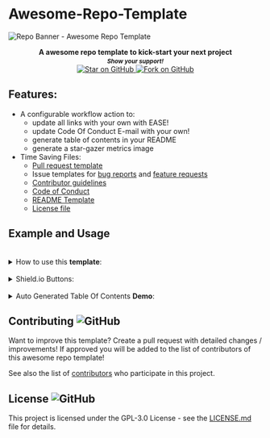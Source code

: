 # Awesome-Repo-Template
<img height=350 alt="Repo Banner - Awesome Repo Template" src="https://capsule-render.vercel.app/api?type=waving&color=03a9f4&height=300&section=header&text=Awesome Repo Template&fontSize=70&fontColor=ffffff&animation=fadeIn&fontAlignY=38&desc=Easily setup your next repo!&descAlignY=60&descAlign=50"></img>

<p align="center">
  <b>A awesome repo template to kick-start your next project</b>

  <br>
  <small> <b><i>Show your support!</i> </b></small>
  <br>
   <a href="https://github.com/MarketingPipeline/Awesome-Repo-Template">
    <img title="Star on GitHub" src="https://img.shields.io/github/stars/MarketingPipeline/Awesome-Repo-Template.svg?style=social&label=Star">
  </a>
  <a href="https://github.com/MarketingPipeline/Awesome-Repo-Template/fork">
    <img title="Fork on GitHub" src="https://img.shields.io/github/forks/MarketingPipeline/Awesome-Repo-Template.svg?style=social&label=Fork">
  </a>
   </p>  


## Features:

- A configurable workflow action to:  
  - update all links with your own with EASE!
  - update Code Of Conduct E-mail with your own!
  - generate table of contents in your README
  - generate a star-gazer metrics image
- Time Saving Files:
  - [Pull request template](.github/pull_request_template.md)
  - Issue templates for [bug reports](.github/ISSUE_TEMPLATE/bug_report.md) and
    [feature requests](.github/ISSUE_TEMPLATE/feature_request.md)
  - [Contributor guidelines](CONTRIBUTING.md)
  - [Code of Conduct](CODE_OF_CONDUCT.md)
  - [README Template](README.md)
  - [License file](LICENSE) 




## Example and Usage




	
 <br>
<details><summary>How to use this <b>template</b>:</summary>
 <br>		
 
 To run any of these tasks you MUST be in the <b>Actions section</b>
 
 <details><summary>How to find the <b>Action</b></summary>
 
![image](https://user-images.githubusercontent.com/86180097/177279130-d00e60fa-5468-40e3-8414-2b928967ef60.png)

</details>	

<br>	 
<br>	 
	
<details><summary>How to replace all <b>links</b> with your own:</summary>
<br>	
	
Edit the [repo_config.json](.github/py_repo_tools/repo_config.json) file & set the value for "REPLACE_TEXT_WITH" - to your username & repo name like the following example 

       MyUserName/My-Repo-Name

And run the Repo Generator in Actions - set "Update all links" to <code>checked</code>
 <br>	 <br>	 <br>	 <br>	 <br>	 <br>	 <br>	 <br>	 <br>	
</details>

<br>	 
<br>	 
	
<details><summary>How to replace <b>e-mail</b> in <a href="CODE_OF_CONDUCT.md">Code of Conduct</a> with your own:</summary>
<br>	
	
Edit the [repo_config.json](.github/py_repo_tools/repo_config.json) file & set the value for "CODE_OF_CONDUCT_EMAIL" - to your e-mail address like the following example. 

       hello_world@github.com

And run the Repo Generator in Actions- set "Update Code Of Conduct Info" to <code>checked</code>
 <br>	 <br>	 <br>	 <br>	 <br>	 <br>	 <br>	 <br>	 <br>	
</details>
 <br>		
 
	
<br>	 
<br>	 
	
<details><summary>How to generate <b>Table Of Contents</b>:</summary>
<br>	
To generate tables of contents automatically use anywhere in your README.md file a comment like so

   
&lt;!-- toc -->

&lt;!-- tocstop -->


And when running the Repo Generator in Actions - set "Generate Table Of Contents" to <code>checked</code>


<b><i>WARNING:</i></b> Only 1 table of contents can be generated in a README - if you use more than one you WILL face problems. 
 <br>	 <br>	 <br>	 <br>	 <br>	 <br>	 <br>	 <br>	 <br>	
</details>


 <br>		
 
	
<br>	 
<br>	 
	
<details><summary>How to Generate a <b>Metrics Image</b>:</summary>
<br>	
 
Create a Personal Access Token & create a repo secret called "METRICS_TOKEN" & when running the Repo Generator - set "Generate Metrics Image File" to <code>checked</code> 

You will have an output that looks like this!

<img src="metrics.plugin.stargazers.svg"></img>



 <br>	 <br>	 <br>	 <br>	 <br>	 <br>	 <br>	 <br>	 <br>	
</details>


<br>	 <br>	 <br>	 <br>	 <br>	 <br>	 <br>	 <br>	 <br>		
</details>
	
<br>	 
	
<details><summary>Shield.io Buttons:</summary>
<br>

<!--Copy & paste whatever buttons you need!-->

_Repo metadata_

	
[![Github license](https://img.shields.io/github/license/MarketingPipeline/Awesome-Repo-Template.svg "Github license")](https://github.com/MarketingPipeline/Awesome-Repo-Template/blob/master/LICENSE)
[![Open issues](https://img.shields.io/github/issues/MarketingPipeline/Awesome-Repo-Template.svg "Open issues")](https://github.com/MarketingPipeline/Awesome-Repo-Template/issues)
[![Closed issues](https://img.shields.io/github/issues-closed/MarketingPipeline/Awesome-Repo-Template.svg "Closed issues")](https://github.com/MarketingPipeline/Awesome-Repo-Template/issues?utf8=✓&q=is%3Aissue+is%3Aclosed)
[![Open Pull Requests](https://img.shields.io/github/issues-pr/MarketingPipeline/Awesome-Repo-Template.svg "Open Pull Requests")](https://github.com/MarketingPipeline/Awesome-Repo-Template/pulls)
[![Closed Pull Requests](https://img.shields.io/github/issues-pr-closed/MarketingPipeline/Awesome-Repo-Template.svg "Closed Pull Requests")](https://github.com/MarketingPipeline/Awesome-Repo-Template/pulls?utf8=✓&q=is%3Apr+is%3Aclosed)
[![Commit activity](https://img.shields.io/github/commit-activity/m/MarketingPipeline/Awesome-Repo-Template.svg "Commit activity")](https://github.com/MarketingPipeline/Awesome-Repo-Template/graphs/commit-activity)
[![GitHub contributors](https://img.shields.io/github/contributors/MarketingPipeline/Awesome-Repo-Template.svg "Github contributors")](https://github.com/MarketingPipeline/Awesome-Repo-Template/graphs/contributors)
[![Last commit](https://img.shields.io/github/last-commit/MarketingPipeline/Awesome-Repo-Template.svg "Last commit")](https://github.com/MarketingPipeline/Awesome-Repo-Template/commits/master)
[![GitHub tag](https://img.shields.io/github/tag/MarketingPip/Awesome-Repo-Template?include_prereleases=&sort=semver&color=blue)](https://github.com/MarketingPip/Awesome-Repo-Template/releases/)



_Social buttons_

[![MarketingPip - Awesome-Repo-Template](https://img.shields.io/static/v1?label=MarketingPip&message=Awesome-Repo-Template&color=blue&logo=github)](https://github.com/MarketingPip/Awesome-Repo-Template "Go to GitHub repo")
[![stars - Awesome-Repo-Template](https://img.shields.io/github/stars/MarketingPip/Awesome-Repo-Template?style=social)](https://github.com/MarketingPip/Awesome-Repo-Template)
[![forks - Awesome-Repo-Template](https://img.shields.io/github/forks/MarketingPip/Awesome-Repo-Template?style=social)](https://github.com/MarketingPip/Awesome-Repo-Template)



_Call-to-Action buttons_



[![Use this template](https://img.shields.io/badge/Generate-Use_this_template-2ea44f?style=for-the-badge)](https://github.com/MarketingPip/Awesome-Repo-Template/generate)

[![View site - GH Pages](https://img.shields.io/badge/View_site-GH_Pages-2ea44f?style=for-the-badge)](https://marketingpip.github.io/Awesome-Repo-Template/)


_Documentation button_


[![view - Documentation](https://img.shields.io/badge/view-Documentation-blue?style=for-the-badge)](/README.MD "Go to project documentation")


_Custom button_

<img alt="Custom Shield.io Button" src="https://img.shields.io/badge/Custom-Button-blue.svg?style=flat-square"></img>	


<br>	 <br>	 <br>	 <br>	 <br>	 <br>	 <br>	 <br>	 <br>	
</details>
	
<br>	 
	 

<details><summary>Auto Generated Table Of Contents <b> Demo</b>:</summary>
<br>
<!------- Table Of Contents Will Auto Generate In Side Of Here ---- >

<!-- toc -->

- [Features:](#features)
- [Example and Usage](#example-and-usage)
- [Contributing ![GitHub](https://img.shields.io/github/contributors/MarketingPipeline/Awesome-Repo-Template)](#contributing-githubhttpsimgshieldsiogithubcontributorsmarketingpipelineawesome-repo-template)
- [License ![GitHub](https://img.shields.io/github/license/MarketingPipeline/Awesome-Repo-Template)](#license-githubhttpsimgshieldsiogithublicensemarketingpipelineawesome-repo-template)

<!-- tocstop -->

</details>









## Contributing ![GitHub](https://img.shields.io/github/contributors/MarketingPipeline/Awesome-Repo-Template)

Want to improve this template? Create a pull request with detailed changes / improvements! If approved you will be added to the list of contributors of this awesome repo template!

See also the list of
[contributors](https://github.com/MarketingPipeline/Awesome-Repo-Template/graphs/contributors) who
participate in this project.

## License ![GitHub](https://img.shields.io/github/license/MarketingPipeline/Awesome-Repo-Template)

This project is licensed under the GPL-3.0 License - see the
[LICENSE.md](https://github.com/MarketingPipeline/Awesome-Repo-Template/blob/main/LICENSE) file for
details.




